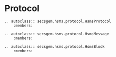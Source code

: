 # Protocol

```{eval-rst}
.. autoclass:: secsgem.hsms.protocol.HsmsProtocol
    :members:
```

```{eval-rst}
.. autoclass:: secsgem.hsms.protocol.HsmsMessage
    :members:
```

```{eval-rst}
.. autoclass:: secsgem.hsms.protocol.HsmsBlock
    :members:
```
